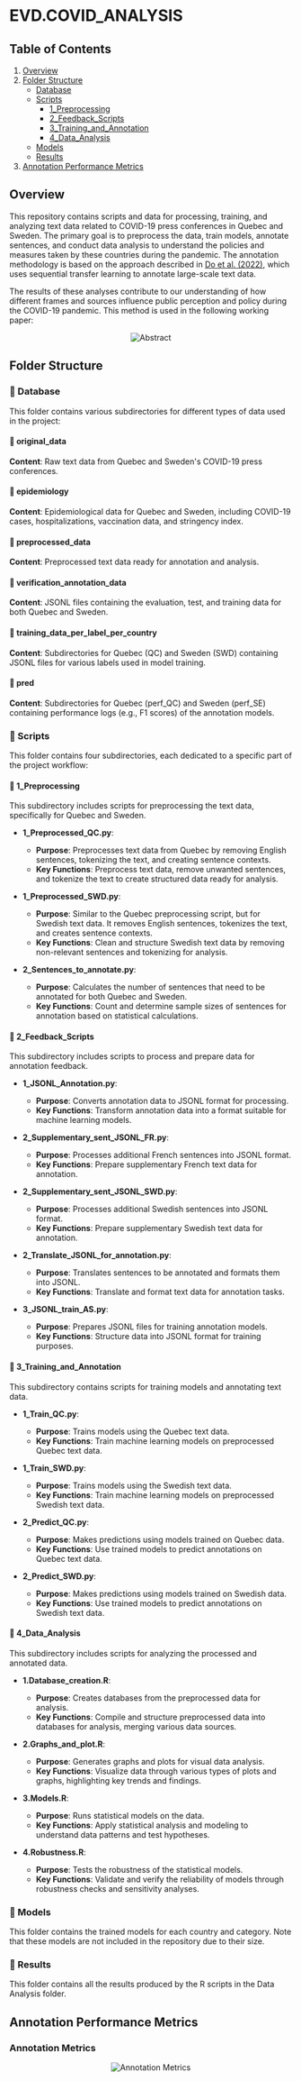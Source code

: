 # EVD.COVID_ANALYSIS

## Table of Contents
1. [Overview](#overview)
2. [Folder Structure](#folder-structure)
   - [Database](#database)
   - [Scripts](#scripts)
     - [1_Preprocessing](#1_preprocessing)
     - [2_Feedback_Scripts](#2_feedback_scripts)
     - [3_Training_and_Annotation](#3_training_and_annotation)
     - [4_Data_Analysis](#4_data_analysis)
   - [Models](#models)
   - [Results](#results)
3. [Annotation Performance Metrics](#annotation-performance-metrics)

## Overview

This repository contains scripts and data for processing, training, and analyzing text data related to COVID-19 press conferences in Quebec and Sweden. The primary goal is to preprocess the data, train models, annotate sentences, and conduct data analysis to understand the policies and measures taken by these countries during the pandemic. The annotation methodology is based on the approach described in [Do et al. (2022)](https://journals.sagepub.com/doi/pdf/10.1177/00491241221134526?casa_token=je4hEAkbGj4AAAAA:DF8Co2J-JzFNMycjRfroCdfrLB0Qivqu3WM_U83eX2oW17eJ-mh2jxTD6ai-fKoz_wICW_OQg0qkYMs), which uses sequential transfer learning to annotate large-scale text data.

The results of these analyses contribute to our understanding of how different frames and sources influence public perception and policy during the COVID-19 pandemic. This method is used in the following working paper: 

<p align="center">
  <img src="/Results/abstract.png" alt="Abstract">
</p>


## Folder Structure

### 📂 Database

This folder contains various subdirectories for different types of data used in the project:

#### 📂 original_data

**Content**: Raw text data from Quebec and Sweden's COVID-19 press conferences.

#### 📂 epidemiology

**Content**: Epidemiological data for Quebec and Sweden, including COVID-19 cases, hospitalizations, vaccination data, and stringency index.

#### 📂 preprocessed_data

**Content**: Preprocessed text data ready for annotation and analysis.

#### 📂 verification_annotation_data

**Content**: JSONL files containing the evaluation, test, and training data for both Quebec and Sweden.

#### 📂 training_data_per_label_per_country

**Content**: Subdirectories for Quebec (QC) and Sweden (SWD) containing JSONL files for various labels used in model training.

#### 📂 pred

**Content**: Subdirectories for Quebec (perf_QC) and Sweden (perf_SE) containing performance logs (e.g., F1 scores) of the annotation models.

### 📂 Scripts

This folder contains four subdirectories, each dedicated to a specific part of the project workflow:

#### 📂 1_Preprocessing

This subdirectory includes scripts for preprocessing the text data, specifically for Quebec and Sweden.

- **1_Preprocessed_QC.py**:
  - **Purpose**: Preprocesses text data from Quebec by removing English sentences, tokenizing the text, and creating sentence contexts.
  - **Key Functions**: Preprocess text data, remove unwanted sentences, and tokenize the text to create structured data ready for analysis.

- **1_Preprocessed_SWD.py**:
  - **Purpose**: Similar to the Quebec preprocessing script, but for Swedish text data. It removes English sentences, tokenizes the text, and creates sentence contexts.
  - **Key Functions**: Clean and structure Swedish text data by removing non-relevant sentences and tokenizing for analysis.

- **2_Sentences_to_annotate.py**:
  - **Purpose**: Calculates the number of sentences that need to be annotated for both Quebec and Sweden.
  - **Key Functions**: Count and determine sample sizes of sentences for annotation based on statistical calculations.

#### 📂 2_Feedback_Scripts

This subdirectory includes scripts to process and prepare data for annotation feedback.

- **1_JSONL_Annotation.py**:
  - **Purpose**: Converts annotation data to JSONL format for processing.
  - **Key Functions**: Transform annotation data into a format suitable for machine learning models.

- **2_Supplementary_sent_JSONL_FR.py**:
  - **Purpose**: Processes additional French sentences into JSONL format.
  - **Key Functions**: Prepare supplementary French text data for annotation.

- **2_Supplementary_sent_JSONL_SWD.py**:
  - **Purpose**: Processes additional Swedish sentences into JSONL format.
  - **Key Functions**: Prepare supplementary Swedish text data for annotation.

- **2_Translate_JSONL_for_annotation.py**:
  - **Purpose**: Translates sentences to be annotated and formats them into JSONL.
  - **Key Functions**: Translate and format text data for annotation tasks.

- **3_JSONL_train_AS.py**:
  - **Purpose**: Prepares JSONL files for training annotation models.
  - **Key Functions**: Structure data into JSONL format for training purposes.

#### 📂 3_Training_and_Annotation

This subdirectory contains scripts for training models and annotating text data.

- **1_Train_QC.py**:
  - **Purpose**: Trains models using the Quebec text data.
  - **Key Functions**: Train machine learning models on preprocessed Quebec text data.

- **1_Train_SWD.py**:
  - **Purpose**: Trains models using the Swedish text data.
  - **Key Functions**: Train machine learning models on preprocessed Swedish text data.

- **2_Predict_QC.py**:
  - **Purpose**: Makes predictions using models trained on Quebec data.
  - **Key Functions**: Use trained models to predict annotations on Quebec text data.

- **2_Predict_SWD.py**:
  - **Purpose**: Makes predictions using models trained on Swedish data.
  - **Key Functions**: Use trained models to predict annotations on Swedish text data.

#### 📂 4_Data_Analysis

This subdirectory includes scripts for analyzing the processed and annotated data.

- **1.Database_creation.R**:
  - **Purpose**: Creates databases from the preprocessed data for analysis.
  - **Key Functions**: Compile and structure preprocessed data into databases for analysis, merging various data sources.

- **2.Graphs_and_plot.R**:
  - **Purpose**: Generates graphs and plots for visual data analysis.
  - **Key Functions**: Visualize data through various types of plots and graphs, highlighting key trends and findings.

- **3.Models.R**:
  - **Purpose**: Runs statistical models on the data.
  - **Key Functions**: Apply statistical analysis and modeling to understand data patterns and test hypotheses.

- **4.Robustness.R**:
  - **Purpose**: Tests the robustness of the statistical models.
  - **Key Functions**: Validate and verify the reliability of models through robustness checks and sensitivity analyses.

### 📂 Models

This folder contains the trained models for each country and category. Note that these models are not included in the repository due to their size.

### 📂 Results

This folder contains all the results produced by the R scripts in the Data Analysis folder.

## Annotation Performance Metrics

### Annotation Metrics

<p align="center">
  <img src="/Results/annotation_metrics.png" alt="Annotation Metrics">
</p>
